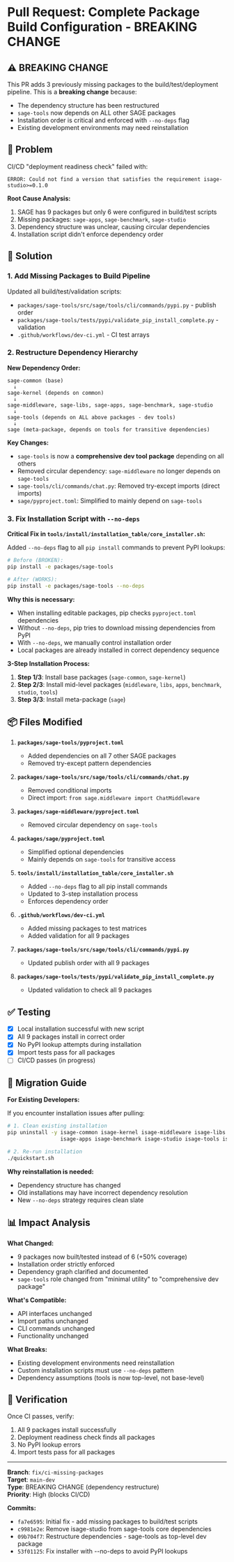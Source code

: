 # Pull Request: Complete Package Build Configuration - BREAKING CHANGE

## ⚠️ BREAKING CHANGE

This PR adds 3 previously missing packages to the build/test/deployment pipeline. This is a **breaking change** because:
- The dependency structure has been restructured 
- `sage-tools` now depends on ALL other SAGE packages
- Installation order is critical and enforced with `--no-deps` flag
- Existing development environments may need reinstallation

## 🐛 Problem

CI/CD "deployment readiness check" failed with:
```
ERROR: Could not find a version that satisfies the requirement isage-studio>=0.1.0
```

**Root Cause Analysis:**
1. SAGE has 9 packages but only 6 were configured in build/test scripts
2. Missing packages: `sage-apps`, `sage-benchmark`, `sage-studio`
3. Dependency structure was unclear, causing circular dependencies
4. Installation script didn't enforce dependency order

## 🔧 Solution

### 1. Add Missing Packages to Build Pipeline

Updated all build/test/validation scripts:
- `packages/sage-tools/src/sage/tools/cli/commands/pypi.py` - publish order
- `packages/sage-tools/tests/pypi/validate_pip_install_complete.py` - validation
- `.github/workflows/dev-ci.yml` - CI test arrays

### 2. Restructure Dependency Hierarchy

**New Dependency Order:**
```
sage-common (base)
  ↓
sage-kernel (depends on common)
  ↓
sage-middleware, sage-libs, sage-apps, sage-benchmark, sage-studio
  ↓
sage-tools (depends on ALL above packages - dev tools)
  ↓
sage (meta-package, depends on tools for transitive dependencies)
```

**Key Changes:**
- `sage-tools` is now a **comprehensive dev tool package** depending on all others
- Removed circular dependency: `sage-middleware` no longer depends on `sage-tools`
- `sage-tools/cli/commands/chat.py`: Removed try-except imports (direct imports)
- `sage/pyproject.toml`: Simplified to mainly depend on `sage-tools`

### 3. Fix Installation Script with `--no-deps` 

**Critical Fix in `tools/install/installation_table/core_installer.sh`:**

Added `--no-deps` flag to all `pip install` commands to prevent PyPI lookups:

```bash
# Before (BROKEN):
pip install -e packages/sage-tools

# After (WORKS):
pip install -e packages/sage-tools --no-deps
```

**Why this is necessary:**
- When installing editable packages, pip checks `pyproject.toml` dependencies
- Without `--no-deps`, pip tries to download missing dependencies from PyPI
- With `--no-deps`, we manually control installation order
- Local packages are already installed in correct dependency sequence

**3-Step Installation Process:**
1. **Step 1/3**: Install base packages (`sage-common`, `sage-kernel`)
2. **Step 2/3**: Install mid-level packages (`middleware`, `libs`, `apps`, `benchmark`, `studio`, `tools`)
3. **Step 3/3**: Install meta-package (`sage`)

## 📦 Files Modified

1. **`packages/sage-tools/pyproject.toml`**
   - Added dependencies on all 7 other SAGE packages
   - Removed try-except pattern dependencies

2. **`packages/sage-tools/src/sage/tools/cli/commands/chat.py`**
   - Removed conditional imports
   - Direct import: `from sage.middleware import ChatMiddleware`

3. **`packages/sage-middleware/pyproject.toml`**
   - Removed circular dependency on `sage-tools`

4. **`packages/sage/pyproject.toml`**
   - Simplified optional dependencies
   - Mainly depends on `sage-tools` for transitive access

5. **`tools/install/installation_table/core_installer.sh`**
   - Added `--no-deps` flag to all pip install commands
   - Updated to 3-step installation process
   - Enforces dependency order

6. **`.github/workflows/dev-ci.yml`**
   - Added missing packages to test matrices
   - Added validation for all 9 packages

7. **`packages/sage-tools/src/sage/tools/cli/commands/pypi.py`**
   - Updated publish order with all 9 packages

8. **`packages/sage-tools/tests/pypi/validate_pip_install_complete.py`**
   - Updated validation to check all 9 packages

## ✅ Testing

- [x] Local installation successful with new script
- [x] All 9 packages install in correct order
- [x] No PyPI lookup attempts during installation
- [x] Import tests pass for all packages
- [ ] CI/CD passes (in progress)

## 🔄 Migration Guide

**For Existing Developers:**

If you encounter installation issues after pulling:

```bash
# 1. Clean existing installation
pip uninstall -y isage-common isage-kernel isage-middleware isage-libs \
                 isage-apps isage-benchmark isage-studio isage-tools isage

# 2. Re-run installation
./quickstart.sh
```

**Why reinstallation is needed:**
- Dependency structure has changed
- Old installations may have incorrect dependency resolution
- New `--no-deps` strategy requires clean slate

## 📊 Impact Analysis

**What Changed:**
- 9 packages now built/tested instead of 6 (+50% coverage)
- Installation order strictly enforced
- Dependency graph clarified and documented
- `sage-tools` role changed from "minimal utility" to "comprehensive dev package"

**What's Compatible:**
- API interfaces unchanged
- Import paths unchanged
- CLI commands unchanged
- Functionality unchanged

**What Breaks:**
- Existing development environments need reinstallation
- Custom installation scripts must use `--no-deps` pattern
- Dependency assumptions (tools is now top-level, not base-level)

## 🎯 Verification

Once CI passes, verify:
1. All 9 packages install successfully
2. Deployment readiness check finds all packages
3. No PyPI lookup errors
4. Import tests pass for all packages

---

**Branch**: `fix/ci-missing-packages`  
**Target**: `main-dev`  
**Type**: BREAKING CHANGE (dependency restructure)  
**Priority**: High (blocks CI/CD)

**Commits:**
- `fa7e6595`: Initial fix - add missing packages to build/test scripts
- `c9981e2e`: Remove isage-studio from sage-tools core dependencies
- `09b704f7`: Restructure dependencies - sage-tools as top-level dev package
- `53f01125`: Fix installer with --no-deps to avoid PyPI lookups
